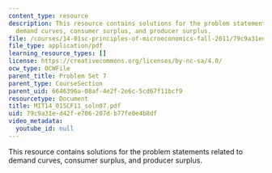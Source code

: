 ```yaml
---
content_type: resource
description: This resource contains solutions for the problem statements related to
  demand curves, consumer surplus, and producer surplus.
file: /courses/14-01sc-principles-of-microeconomics-fall-2011/79c9a31ed42fe706207db77fe0e4b8df_MIT14_01SCF11_soln07.pdf
file_type: application/pdf
learning_resource_types: []
license: https://creativecommons.org/licenses/by-nc-sa/4.0/
ocw_type: OCWFile
parent_title: Problem Set 7
parent_type: CourseSection
parent_uid: 6646396a-08af-4e2f-2e6c-5cd67f11bcf9
resourcetype: Document
title: MIT14_01SCF11_soln07.pdf
uid: 79c9a31e-d42f-e706-207d-b77fe0e4b8df
video_metadata:
  youtube_id: null
---
```

This resource contains solutions for the problem statements related to demand curves, consumer surplus, and producer surplus.